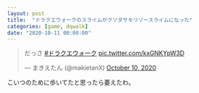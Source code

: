```yaml
---
layout: post
title:  "ドラクエウォークのスライムがクソダサモリゾースライムになった"
categories: [game, dqwalk]
date: "2020-10-11 00:00:00"
---
```


<blockquote class="twitter-tweet tw-align-center"><p lang="ja" dir="ltr">だっさ <a href="https://twitter.com/hashtag/%E3%83%89%E3%83%A9%E3%82%AF%E3%82%A8%E3%82%A6%E3%82%A9%E3%83%BC%E3%82%AF?src=hash&amp;ref_src=twsrc%5Etfw">#ドラクエウォーク</a> <a href="https://t.co/kxGNKYpW3D">pic.twitter.com/kxGNKYpW3D</a></p>&mdash; まきえたん (@makietanX) <a href="https://twitter.com/makietanX/status/1314995043598397441?ref_src=twsrc%5Etfw">October 10, 2020</a></blockquote> <script async src="https://platform.twitter.com/widgets.js" charset="utf-8"></script>

こいつのために歩いてたと思ったら萎えたわ。
